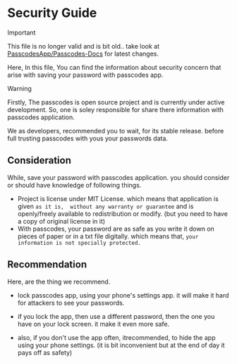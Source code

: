 # Security Guide

> [!IMPORTANT]
> This file is no longer valid and is bit old.. take look at [PasscodesApp/Passcodes-Docs](https://github.com/PasscodesApp/Passcodes-Docs/blob/main/user-docs/security-guidelines.md) for latest changes.

Here, In this file, You can find the information about security concern that arise with saving your password with passcodes app.

> [!warning]
> Firstly, The passcodes is open source project and is currently under active development. So, one is soley responsible for share there information with passcodes application.

We as developers, recommended you to wait, for its stable release. before full trusting passcodes with yous your passwords data.

## Consideration

While, save your password with passcodes application. you should consider or should have knowledge of following things.

-   Project is license under MIT License. which means that application is given `as it is,  without any warranty or guarantee` and is openly/freely available to redistribution or modify. (but you need to have a copy of original license in it)
-   With passcodes, your password are as safe as you write it down on pieces of paper or in a txt file digitally. which means that, `your information is not specially protected.`

## Recommendation

Here, are the thing we recommend.

-   lock passcodes app, using your phone's settings app. it will make it hard for attackers to see your passwords.

-   if you lock the app, then use a different password, then the one you have on your lock screen. it make it even more safe.

-   also, if you don't use the app often, itrecommended, to hide the app using your phone settings. (it is bit inconvenient but at the end of day it pays off as safety)
